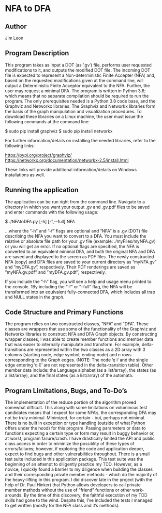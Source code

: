 # NFA to DFA

## Author
Jim Leon

## Program Description
This program takes as input a DOT (as ’.gv’) file, performs user requested modifications to it, and
outputs the modified DOT file. The incoming DOT file is expected to represent a Non-deterministic
Finite Accepter (NFA) and, based on the requested modifications given at the command line, will output
a Deterministic Finite Acceptor equivalent to the NFA. Further, the user may request a minimal DFA.
The program is written in Python 3.8; which means that no separate compilation should be required
to run the program. The only prerequisites needed is a Python 3.8 code base, and the Graphviz and
Networkx libraries. The Graphviz and Networkx libraries form the basis of the graph manipulation
and visualization procedures. To download these libraries on a Linux machine, the user must issue the
following commands at the command line:

$ sudo pip install graphviz
$ sudo pip install networkx

For further information/details on installing the needed libraries, refer to the following links: 

https://pypi.org/project/graphviz/
https://networkx.org/documentation/networkx-2.5/install.html

These links will provide additional information/details on Windows installations as well.

## Running the application
The application can be run right from the command line. Navigate to a directory in which you want
your output .gv and .gv.pdf files to be saved and enter commands with the following usage:

$ ./NFAtoDFA.py [-h] [-f,--full] NFA

...where the ”-h” and ”-f” flags are optional and ”NFA” is a .gv (DOT) file describing the NFA you
want to convert to a DFA. You must include the relative or absolute file path for your .gv file (example:
./myFiles/myNFA.gv) or you will get an error. If no optional flags are specified, the NFA is converted to
an equivalent minimal DFA, and both the original NFA and DFA are saved and displayed to the screen
as PDF files. The newly constructed NFA (copy) and DFA files are saved to your current directory as
”myNFA.gv” and ”myDFA.gv”, respectively. Their PDF renderings are saved as ”myNFA.gv.pdf” and
”myDFA.gv.pdf”, respectively.

If you include the ”-h” flag, you will see a help and usage menu printed to the console.
1By including the ”-f” or ”–full” flag, the NFA will be transformed into an equivalent fully-connected
DFA, which includes all trap and NULL states in the graph.

## Code Structure and Primary Functions
The program relies on two constructed classes, ”NFA” and ”DFA”. These classes are wrappers that
use some of the functionality of the Graphviz and Networkx libraries to construct NFA and DFA Graph
objects. By constructing wrapper classes, I was able to create member functions and member data
that was easier to internally manipulate and transform. For example, delta-transitions are represented
within the two classes as a 2D array with 3 columns (starting node, edge symbol, ending node) and n
rows corresponding to the Graph edges. (NOTE: The node ’q i’ and the single edge entering ’q 0’ are
not represented in the delta-transition table). Other member data include: the Language alphabet (as
a list/array), the states (as a list/array), and the final states (as a list/array) of the automata.

## Program Limitations, Bugs, and To-Do’s
The implementation of the reduce portion of the algorithm proved somewhat difficult. This along with
some limitations on voluminous test candidates means that I expect for some NFA’s, the corresponding
DFA may not be truly minimal. Minimized, for certain - but, perhaps not minimal.
There is no built in exception or type handling (outside of what Python offers under the hood) for
this program. Passing parameters or data to functions expecting a certain type or form may result in
buggy behavior or, at worst, program failure/crash. I have drastically limited the API and public class
access in order to miminize the possiblity of these types of errors/failures; however, if exploring the
code and application deeper, expect to find bugs and other vulnerabilities throughout.
There is a small test suite included in this application package. This test suite was the beginning
of an attempt to diligently practice my TDD. However, as a novice, I quickly found a barrier to my
diligence when building the classes and their corresponding private member methods - which do the
majority of the heavy-lifting in this program. I did discover late in the project (with the help of Dr.
Paul Hinker) that Python allows developers to call private member methods without the use of ”friend”
functions or other work-arounds. By the time of this discovery, the faithful execution of my TDD skills
had gone to the wind. Despite this, I’ve included the tests I managed to get written (mostly for the
NFA class and it’s methods).


